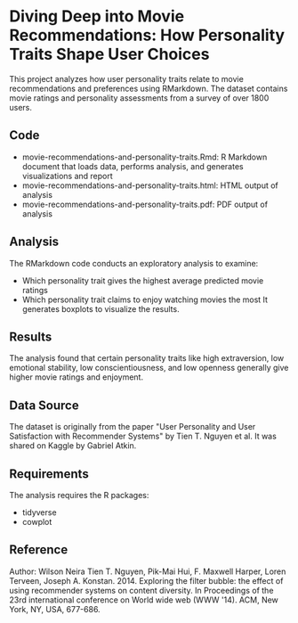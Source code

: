 # Diving Deep into Movie Recommendations: How Personality Traits Shape User Choices
This project analyzes how user personality traits relate to movie recommendations and preferences using RMarkdown. The dataset contains movie ratings and personality assessments from a survey of over 1800 users.

## Code
* movie-recommendations-and-personality-traits.Rmd: R Markdown document that loads data, performs analysis, and generates visualizations and report
* movie-recommendations-and-personality-traits.html: HTML output of analysis
* movie-recommendations-and-personality-traits.pdf: PDF output of analysis
## Analysis
The RMarkdown code conducts an exploratory analysis to examine:

* Which personality trait gives the highest average predicted movie ratings
* Which personality trait claims to enjoy watching movies the most
It generates boxplots to visualize the results.

## Results
The analysis found that certain personality traits like high extraversion, low emotional stability, low conscientiousness, and low openness generally give higher movie ratings and enjoyment.

## Data Source
The dataset is originally from the paper "User Personality and User Satisfaction with Recommender Systems" by Tien T. Nguyen et al. It was shared on Kaggle by Gabriel Atkin.

## Requirements
The analysis requires the R packages:

* tidyverse
* cowplot
## Reference
Author: Wilson Neira
Tien T. Nguyen, Pik-Mai Hui, F. Maxwell Harper, Loren Terveen, Joseph A. Konstan. 2014. Exploring the filter bubble: the effect of using recommender systems on content diversity. In Proceedings of the 23rd international conference on World wide web (WWW '14). ACM, New York, NY, USA, 677-686.
